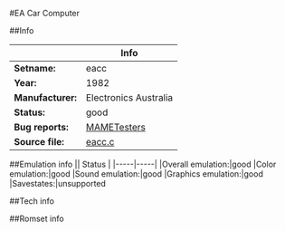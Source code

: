 #EA Car Computer

##Info

||Info|
|-----|-----|
|**Setname:**|eacc
|**Year:**|1982
|**Manufacturer:**|Electronics Australia
|**Status:**|good
|**Bug reports:**|[MAMETesters](http://mametesters.org/view_all_set.php?type=1&temporary=y&search=eacc.c)
|**Source file:**|[eacc.c](https://github.com/mamedev/mame/blob/master/src/mess/drivers/eacc.c)

##Emulation info
|| Status |
|-----|-----|
|Overall emulation:|good
|Color emulation:|good
|Sound emulation:|good
|Graphics emulation:|good
|Savestates:|unsupported

##Tech info

##Romset info

<!--- START OF EDITED COMMENT DO NOT TOUCH TEXT ABOVE-->
